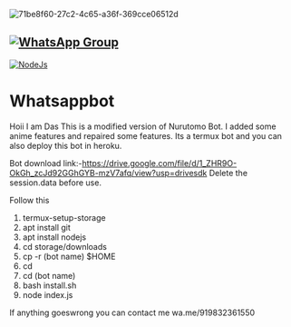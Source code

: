 ![71be8f60-27c2-4c65-a36f-369cce06512d](https://user-images.githubusercontent.com/85019441/131303585-09356425-1894-421c-a93a-ab1124fef278.jpg)

##  [![WhatsApp Group](https://img.shields.io/badge/WhatsApp-25D366?style=for-the-badge&logo=whatsapp&logoColor=white)](https://wa.me/919832361550) 
[![NodeJs](https://img.shields.io/badge/Node.js-43853D?style=for-the-badge&logo=node.js&logoColor=white)](https://nodejs.org/en/)

# Whatsappbot

Hoii I am Das 
This is a modified version of Nurutomo Bot.
I added some anime features and repaired some features.
Its a termux bot and you can also deploy this bot in heroku.

Bot download link:-https://drive.google.com/file/d/1_ZHR9O-OkGh_zcJd92GGhGYB-mzV7afq/view?usp=drivesdk
Delete the session.data before use.

Follow this 
1. termux-setup-storage 
2. apt install git 
3. apt install nodejs 
4. cd storage/downloads 
5. cp -r (bot name) $HOME
6. cd
7. cd (bot name)
8. bash install.sh
9. node index.js

If anything goeswrong you can contact me 
wa.me/919832361550 



